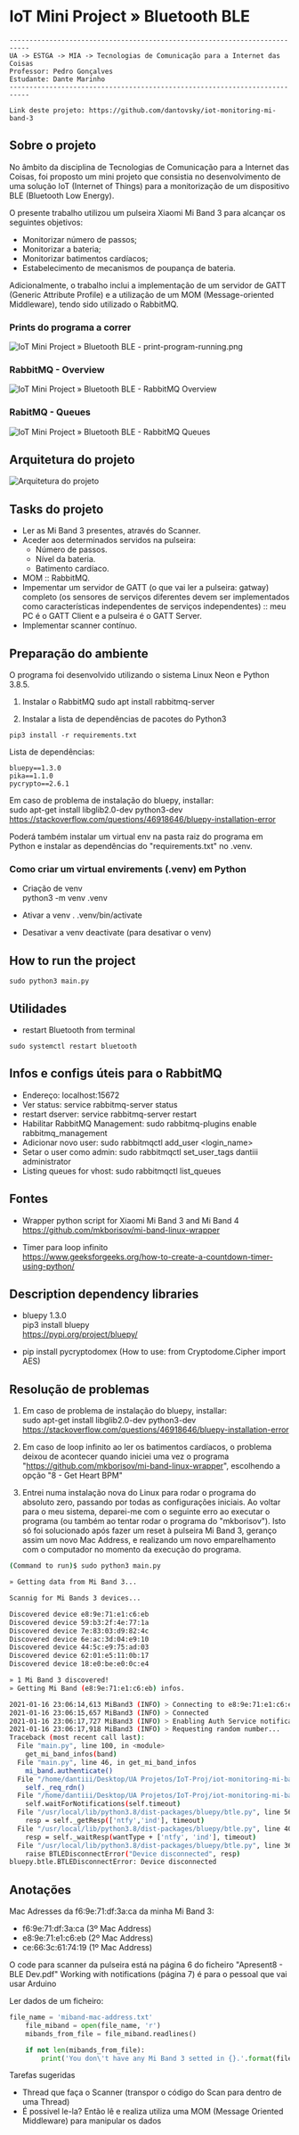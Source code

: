 # IoT Mini Project » Bluetooth BLE

``` 
---------------------------------------------------------------------------
UA -> ESTGA -> MIA -> Tecnologias de Comunicação para a Internet das Coisas
Professor: Pedro Gonçalves
Estudante: Dante Marinho
---------------------------------------------------------------------------

Link deste projeto: https://github.com/dantovsky/iot-monitoring-mi-band-3

```

## Sobre o projeto

No âmbito da disciplina de Tecnologias de Comunicação para a Internet das Coisas, foi proposto um mini projeto que consistia no desenvolvimento de uma solução IoT (Internet of Things) para a monitorização de um dispositivo BLE (Bluetooth Low Energy).

O presente trabalho utilizou um pulseira Xiaomi Mi Band 3 para alcançar os seguintes objetivos:
- Monitorizar número de passos;
- Monitorizar a bateria;
- Monitorizar batimentos cardíacos;
- Estabelecimento de mecanismos de poupança de bateria.

Adicionalmente, o trabalho inclui a implementação de um servidor de GATT (Generic Attribute Profile) e a utilização de um MOM (Message-oriented Middleware), tendo sido utilizado o RabbitMQ.

### Prints do programa a correr

![IoT Mini Project » Bluetooth BLE - print-program-running.png](images/print-program-running.png)

### RabbitMQ - Overview

![IoT Mini Project » Bluetooth BLE - RabbitMQ Overview](images/rabbit-overview.png)

### RabitMQ - Queues

![IoT Mini Project » Bluetooth BLE - RabbitMQ Queues](images/rabbit-queues.png)

## Arquitetura do projeto

![Arquitetura do projeto](images/diagrama-iot-project.png)

## Tasks do projeto

- Ler as Mi Band 3 presentes, através do Scanner.
- Aceder aos determinados servidos na pulseira:
    - Número de passos.
    - Nível da bateria.
    - Batimento cardíaco.
- MOM :: RabbitMQ.
- Impementar um servidor de GATT (o que vai ler a pulseira: gatway) completo (os sensores de serviços diferentes devem ser implementados como características independentes de serviços independentes) :: meu PC é o GATT Client e a pulseira é o GATT Server.
- Implementar scanner contínuo.

## Preparação do ambiente

O programa foi desenvolvido utilizando o sistema Linux Neon e Python 3.8.5.

1. Instalar o RabbitMQ
sudo apt install rabbitmq-server

2. Instalar a lista de dependências de pacotes do Python3

```
pip3 install -r requirements.txt
```

Lista de dependências:
```
bluepy==1.3.0
pika==1.1.0
pycrypto==2.6.1
```

Em caso de problema de instalação do bluepy, installar:  
sudo apt-get install libglib2.0-dev python3-dev  
https://stackoverflow.com/questions/46918646/bluepy-installation-error

Poderá também instalar um virtual env na pasta raiz do programa em Python e instalar as dependências do "requirements.txt" no .venv.

### Como criar um virtual envirements (.venv) em Python

-  Criação de venv  
python3 -m venv .venv  

- Ativar a venv
. .venv/bin/activate  

- Desativar a venv
deactivate (para desativar o venv) 

## How to run the project

```
sudo python3 main.py
```

## Utilidades

- restart Bluetooth from terminal
```
sudo systemctl restart bluetooth
```

## Infos e configs úteis para o RabbitMQ

- Endereço: localhost:15672
- Ver status: service rabbitmq-server status
- restart dserver: service rabbitmq-server restart
- Habilitar RabbitMQ Management: sudo rabbitmq-plugins enable rabbitmq_management
- Adicionar novo user: sudo rabbitmqctl add_user <login_name> <password>
- Setar o user como admin: sudo rabbitmqctl set_user_tags dantiii administrator
- Listing queues for vhost: sudo rabbitmqctl list_queues

## Fontes

- Wrapper python script for Xiaomi Mi Band 3 and Mi Band 4  
https://github.com/mkborisov/mi-band-linux-wrapper

- Timer para loop infinito  
https://www.geeksforgeeks.org/how-to-create-a-countdown-timer-using-python/

## Description dependency libraries

- bluepy 1.3.0  
pip3 install bluepy  
https://pypi.org/project/bluepy/

- pip install pycryptodomex (How to use: from Cryptodome.Cipher import AES)

## Resolução de problemas

1. Em caso de problema de instalação do bluepy, installar:  
sudo apt-get install libglib2.0-dev python3-dev  
https://stackoverflow.com/questions/46918646/bluepy-installation-error

2. Em caso de loop infinito ao ler os batimentos cardíacos, o problema deixou de acontecer quando iniciei uma vez o programa "https://github.com/mkborisov/mi-band-linux-wrapper", escolhendo a opção "8 - Get Heart BPM"

3. Entrei numa instalação nova do Linux para rodar o programa do absoluto zero, passando por todas as configurações iniciais. Ao voltar para o meu sistema, deparei-me com o seguinte erro ao executar o programa (ou também ao tentar rodar o programa do "mkborisov"). Isto só foi solucionado após fazer um reset à pulseira Mi Band 3, geranço assim um novo Mac Address, e realizando um novo emparelhamento com o computador no momento da execução do programa.

```sh
(Command to run)$ sudo python3 main.py

» Getting data from Mi Band 3...

Scannig for Mi Bands 3 devices...

Discovered device e8:9e:71:e1:c6:eb
Discovered device 59:b3:2f:4e:77:1a
Discovered device 7e:83:03:d9:82:4c
Discovered device 6e:ac:3d:04:e9:10
Discovered device 44:5c:e9:75:ad:03
Discovered device 62:01:e5:11:0b:17
Discovered device 18:e0:be:e0:0c:e4

» 1 Mi Band 3 discovered!
» Getting Mi Band (e8:9e:71:e1:c6:eb) infos.

2021-01-16 23:06:14,613 MiBand3 (INFO) > Connecting to e8:9e:71:e1:c6:eb
2021-01-16 23:06:15,657 MiBand3 (INFO) > Connected
2021-01-16 23:06:17,727 MiBand3 (INFO) > Enabling Auth Service notifications status...
2021-01-16 23:06:17,918 MiBand3 (INFO) > Requesting random number...
Traceback (most recent call last):
  File "main.py", line 100, in <module>
    get_mi_band_infos(band)
  File "main.py", line 46, in get_mi_band_infos
    mi_band.authenticate()
  File "/home/dantiii/Desktop/UA Projetos/IoT-Proj/iot-monitoring-mi-band-3/auth.py", line 217, in authenticate
    self._req_rdn()
  File "/home/dantiii/Desktop/UA Projetos/IoT-Proj/iot-monitoring-mi-band-3/auth.py", line 120, in _req_rdn
    self.waitForNotifications(self.timeout)
  File "/usr/local/lib/python3.8/dist-packages/bluepy/btle.py", line 560, in waitForNotifications
    resp = self._getResp(['ntfy','ind'], timeout)
  File "/usr/local/lib/python3.8/dist-packages/bluepy/btle.py", line 407, in _getResp
    resp = self._waitResp(wantType + ['ntfy', 'ind'], timeout)
  File "/usr/local/lib/python3.8/dist-packages/bluepy/btle.py", line 362, in _waitResp
    raise BTLEDisconnectError("Device disconnected", resp)
bluepy.btle.BTLEDisconnectError: Device disconnected
```

## Anotações

Mac Adresses da f6:9e:71:df:3a:ca da minha Mi Band 3:  
- f6:9e:71:df:3a:ca (3º Mac Address)
- e8:9e:71:e1:c6:eb (2º Mac Address)
- ce:66:3c:61:74:19 (1º Mac Address)

O code para scanner da pulseira está na página 6 do ficheiro "Apresent8 - BLE Dev.pdf"
Working with notifications (página 7) é para o pessoal que vai usar Arduino

Ler dados de um ficheiro:  
```python
file_name = 'miband-mac-address.txt'
    file_miband = open(file_name, 'r')
    mibands_from_file = file_miband.readlines()

    if not len(mibands_from_file):
        print('You don\'t have any Mi Band 3 setted in {}.'.format(file_name))
```

Tarefas sugeridas

- Thread que faça o Scanner (transpor o código do Scan para dentro de uma Thread)
- É possivel le-la? Então lê e realiza utiliza uma MOM (Message Oriented Middleware) para manipular os dados 
